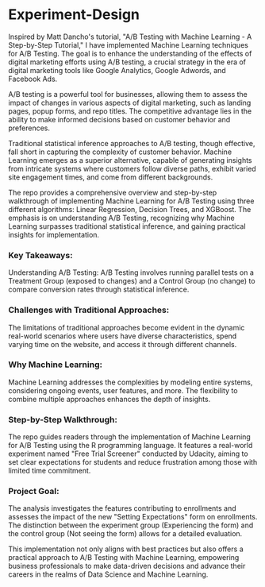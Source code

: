# Experiment-Design

Inspired by Matt Dancho's tutorial, "A/B Testing with Machine Learning - A Step-by-Step Tutorial," I have implemented Machine Learning techniques for A/B Testing. The goal is to enhance the understanding of the effects of digital marketing efforts using A/B testing, a crucial strategy in the era of digital marketing tools like Google Analytics, Google Adwords, and Facebook Ads.

A/B testing is a powerful tool for businesses, allowing them to assess the impact of changes in various aspects of digital marketing, such as landing pages, popup forms, and repo titles. The competitive advantage lies in the ability to make informed decisions based on customer behavior and preferences.

Traditional statistical inference approaches to A/B testing, though effective, fall short in capturing the complexity of customer behavior. Machine Learning emerges as a superior alternative, capable of generating insights from intricate systems where customers follow diverse paths, exhibit varied site engagement times, and come from different backgrounds.

The repo provides a comprehensive overview and step-by-step walkthrough of implementing Machine Learning for A/B Testing using three different algorithms: Linear Regression, Decision Trees, and XGBoost. The emphasis is on understanding A/B Testing, recognizing why Machine Learning surpasses traditional statistical inference, and gaining practical insights for implementation.

### Key Takeaways:

Understanding A/B Testing: A/B Testing involves running parallel tests on a Treatment Group (exposed to changes) and a Control Group (no change) to compare conversion rates through statistical inference.

### Challenges with Traditional Approaches: 

The limitations of traditional approaches become evident in the dynamic real-world scenarios where users have diverse characteristics, spend varying time on the website, and access it through different channels.

### Why Machine Learning: 

Machine Learning addresses the complexities by modeling entire systems, considering ongoing events, user features, and more. The flexibility to combine multiple approaches enhances the depth of insights.

### Step-by-Step Walkthrough: 

The repo guides readers through the implementation of Machine Learning for A/B Testing using the R programming language. It features a real-world experiment named "Free Trial Screener" conducted by Udacity, aiming to set clear expectations for students and reduce frustration among those with limited time commitment.

### Project Goal: 

The analysis investigates the features contributing to enrollments and assesses the impact of the new "Setting Expectations" form on enrollments. The distinction between the experiment group (Experiencing the form) and the control group (Not seeing the form) allows for a detailed evaluation.

This implementation not only aligns with best practices but also offers a practical approach to A/B Testing with Machine Learning, empowering business professionals to make data-driven decisions and advance their careers in the realms of Data Science and Machine Learning.
